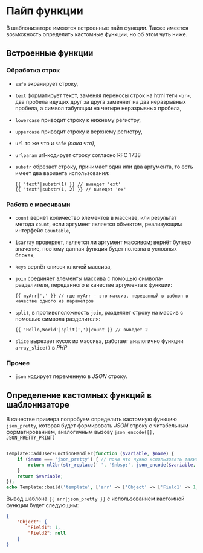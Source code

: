 # Пайп функции

В шаблонизаторе имеются встроенные пайп функции. Также имеется возможность определить кастомные функции, но об этом чуть ниже.

## Встроенные функции

### Обработка строк

* `safe` экранирует строку,

* `text` форматирует текст, заменяя переносы строк на html теги `<br>`, два пробела идущих друг за друга заменяет на два неразрывных пробела, а символ табуляции на четыре неразрывных пробела,

* `lowercase` приводит строку к нижнему регистру,

* `uppercase` приводит строку к верхнему регистру,

* `url` то же что и `safe` _(пока что)_,

* `urlparam` url-кодирует строку согласно RFC 1738

* `substr` обрезает строку, принимает один или два аргумента, то есть имеет два варианта использования:
    ```twig
    {{ 'text'|substr(1) }} // выведет 'ext'
    {{ 'text'|substr(1, 2) }} // выведет 'ex'
    ```

### Работа с массивами

* `count` вернёт количество элементов в массиве, или результат метода `count`, если аргумент является объектом, реализующим интерфейс `Countable`,

* `isarray` проверяет, является ли аргумент массивом; вернёт булево значение, поэтому данная функция будет полезна в условных блоках,

* `keys` вернёт список ключей массива,

* `join` соединяет элементы массива с помощью символа-разделителя, переданного в качестве аргумента к функции:
    ```twig
    {{ myArr|',' }} // где myArr - это массив, переданный в шаблон в качестве одного из параметров
    ```

* `split`, в противоположность `join`, разделяет строку на массив с помощью символа разделителя:
    ```twig
    {{ 'Hello,World'|split(',')|count }} // выведет 2
    ```

* `slice` вырезает кусок из массива, работает аналогично функции `array_slice()` в *PHP*

### Прочее

* `json` кодирует переменную в *JSON* строку.

## Определение кастомных функций в шаблонизаторе

В качестве примера попробуем определить кастомную функцию `json_pretty`, которая будет формировать *JSON* строку с читабельным форматированием, аналогичным вызову `json_encode([], JSON_PRETTY_PRINT)`

```php

Template::addUserFunctionHandler(function ($variable, $name) {
    if ($name === 'json_pretty') { // пока что нужно использовать такие костыли
        return nl2br(str_replace(' ', '&nbsp;', json_encode($variable, JSON_PRETTY_PRINT)));
    }
    return $variable;
});
echo Template::build('template', ['arr' => ['Object' => ['Field1' => 1, 'Field2' => null]]]);

```
Вывод шаблона `{{ arr|json_pretty }}` с использованием кастомной функции будет следующим: 
```json
{
    "Object": {
        "Field1": 1,
        "Field2": null
    }
}
```
